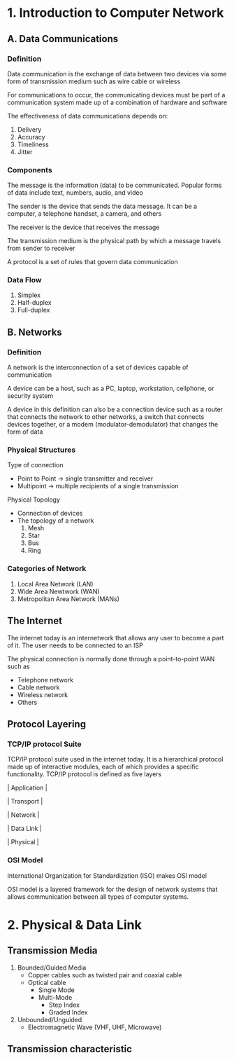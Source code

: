 # 1. Introduction to Computer Network
## A. Data Communications
### Definition
Data communication is the exchange of data between two devices via some form of transmission medium such as wire cable or wireless

For communications to occur, the communicating devices must be part of a communication system made up of a combination of hardware and software

The effectiveness of data communications depends on:
1. Delivery
2. Accuracy
3. Timeliness
4. Jitter

### Components
The message is the information (data) to be communicated. Popular forms of data include text, numbers, audio, and video

The sender is the device that sends the data message. It can be a computer, a telephone handset, a camera, and others

The receiver is the device that receives the message

The transmission medium is the physical path by which a message travels from sender to receiver

A protocol is a set of rules that govern data communication

### Data Flow
1. Simplex
2. Half-duplex
3. Full-duplex

## B. Networks
### Definition
A network is the interconnection of a set of devices capable of communication

A device can be a host, such as a PC, laptop, workstation, cellphone, or security system

A device in this definition can also be a connection device such as a router that connects the network to other networks, a switch that connects devices together, or a modem (modulator-demodulator) that changes the form of data

### Physical Structures
Type of connection
- Point to Point -> single transmitter and receiver
- Multipoint -> multiple recipients of a single transmission

Physical Topology
- Connection of devices
- The topology of a network
  1. Mesh
  2. Star
  3. Bus
  4. Ring

### Categories of Network
1. Local Area Network (LAN)
2. Wide Area Newtwork (WAN)
3. Metropolitan Area Network (MANs)

## The Internet
The internet today is an internetwork that allows any user to become a part of it. The user needs to be connected to an ISP

The physical connection is normally done through a point-to-point WAN such as
- Telephone network
- Cable network
- Wireless network
- Others

## Protocol Layering
### TCP/IP protocol Suite
TCP/IP protocol suite used in the internet today. It is a hierarchical protocol made up of interactive modules, each of which provides a specific functionality. TCP/IP protocol is defined as five layers

| Application |

| Transport   |

| Network     |

| Data Link   |

| Physical    |

### OSI Model
International Organization for Standardization (ISO) makes OSI model

OSI model is a layered framework for the design of network systems that allows communication between all types of computer systems.

# 2. Physical & Data Link
## Transmission Media
1. Bounded/Guided Media
   - Copper cables such as twisted pair and coaxial cable
   - Optical cable
      - Single Mode
      - Multi-Mode
          - Step Index
          - Graded Index
2. Unbounded/Unguided
   - Electromagnetic Wave (VHF, UHF, Microwave)

## Transmission characteristic



































